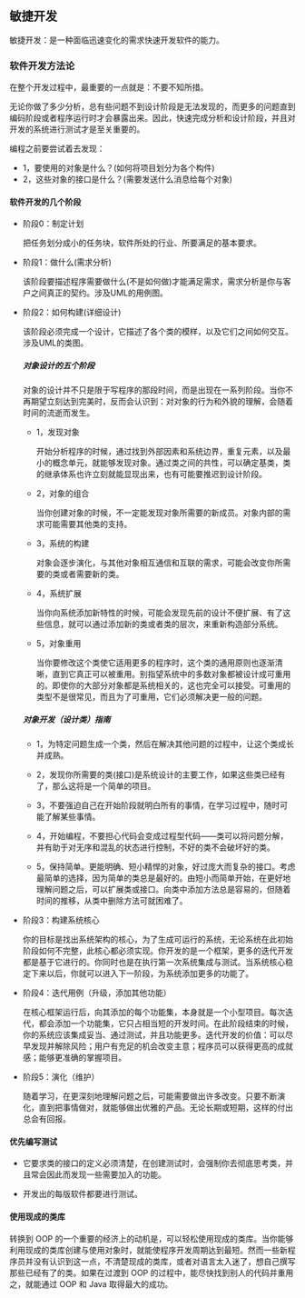 ## 敏捷开发 ##

敏捷开发：是一种面临迅速变化的需求快速开发软件的能力。

### 软件开发方法论 ###

在整个开发过程中，最重要的一点就是：不要不知所措。

无论你做了多少分析，总有些问题不到设计阶段是无法发现的，而更多的问题直到编码阶段或者程序运行时才会暴露出来。因此，快速完成分析和设计阶段，并且对开发的系统进行测试才是至关重要的。

编程之前要尝试着去发现：

* 1，要使用的对象是什么？(如何将项目划分为各个构件)
* 2，这些对象的接口是什么？(需要发送什么消息给每个对象)

#### 软件开发的几个阶段 ####

* 阶段0：制定计划
	
	把任务划分成小的任务块，软件所处的行业、所要满足的基本要求。

* 阶段1：做什么(需求分析)

	该阶段要描述程序需要做什么(不是如何做)才能满足需求，需求分析是你与客户之间真正的契约。涉及UML的用例图。

* 阶段2：如何构建(详细设计)

	该阶段必须完成一个设计，它描述了各个类的模样，以及它们之间如何交互。涉及UML的类图。

	##### 对象设计的五个阶段 #####

	对象的设计并不只是限于写程序的那段时间，而是出现在一系列阶段。当你不再期望立刻达到完美时，反而会认识到：对对象的行为和外貌的理解，会随着时间的流逝而发生。

	* 1，发现对象
	
		开始分析程序的时候，通过找到外部因素和系统边界，重复元素，以及最小的概念单元，就能够发现对象。通过类之间的共性，可以确定基类，类的继承体系也许立刻就能显现出来，也有可能要推迟到设计阶段。
	
	* 2，对象的组合

		当你创建对象的时候，不一定能发现对象所需要的新成员。对象内部的需求可能需要其他类的支持。

	* 3，系统的构建
	
		对象会逐步演化，与其他对象相互通信和互联的需求，可能会改变你所需要的类或者需要新的类。

	* 4，系统扩展
	
		当你向系统添加新特性的时候，可能会发现先前的设计不便扩展、有了这些信息，就可以通过添加新的类或者类的层次，来重新构造部分系统。

	* 5，对象重用
	
		当你要修改这个类使它适用更多的程序时，这个类的通用原则也逐渐清晰，直到它真正可以被重用。别指望系统中的多数对象都被设计成可重用的。即使你的大部分对象都是系统相关的，这也完全可以接受。可重用的类型不是很常见，而且为了可重用，它们必须解决更一般的问题。


	##### 对象开发（设计类）指南 #####

	* 1，为特定问题生成一个类，然后在解决其他问题的过程中，让这个类成长并成熟。

	* 2，发现你所需要的类(接口)是系统设计的主要工作，如果这些类已经有了，那么这将是一个简单的项目。

	* 3，不要强迫自己在开始阶段就明白所有的事情，在学习过程中，随时可能了解某些事情。

	* 4，开始编程，不要担心代码会变成过程型代码——类可以将问题分解，并有助于对无序和混乱的状态进行控制，不好的类不会破坏好的类。

	* 5，保持简单。更能明确、短小精悍的对象，好过庞大而复杂的接口。考虑最简单的选择，因为简单的类总是最好的。由短小而简单开始，在更好地理解问题之后，可以扩展类或接口。向类中添加方法总是容易的，但随着时间的推移，从类中删除方法可就困难了。


* 阶段3：构建系统核心

	你的目标是找出系统架构的核心，为了生成可运行的系统，无论系统在此初始阶段如何不完整，此核心都必须实现。你开发的是一个框架，更多的迭代开发都是基于它进行的。你同时也是在执行第一次系统集成与测试。当系统核心稳定下来以后，你就可以进入下一阶段，为系统添加更多的功能了。

* 阶段4：迭代用例（升级，添加其他功能）

	在核心框架运行后，向其添加的每个功能集，本身就是一个小型项目。每次迭代，都会添加一个功能集，它只占相当短的开发时间。在此阶段结束的时候，你的系统应该集成妥当、通过测试，并且功能更多。迭代开发的价值：可以尽早发现并解除风险；用户有充足的机会改变主意；程序员可以获得更高的成就感；能够更准确的掌握项目。

* 阶段5：演化（维护）

	随着学习，在更深刻地理解问题之后，可能需要做出许多改变。只要不断演化，直到把事情做对，就能够做出优雅的产品。无论长期或短期，这样的付出总会有回报。


#### 优先编写测试 ####

* 它要求类的接口的定义必须清楚，在创建测试时，会强制你去彻底思考类，并且常会因此而发现一些需要加入的功能。

* 开发出的每版软件都要进行测试。

#### 使用现成的类库 ####

转换到 OOP 的一个重要的经济上的动机是，可以轻松使用现成的类库。当你能够利用现成的类库创建与使用对象时，就能使程序开发周期达到最短。然而一些新程序员并没有认识到这一点，不清楚现成的类库，或者对语言太入迷了，想自己撰写那些已经有了的类。如果在过渡到 OOP 的过程中，能尽快找到别人的代码并重用之，就能通过 OOP 和 Java 取得最大的成功。